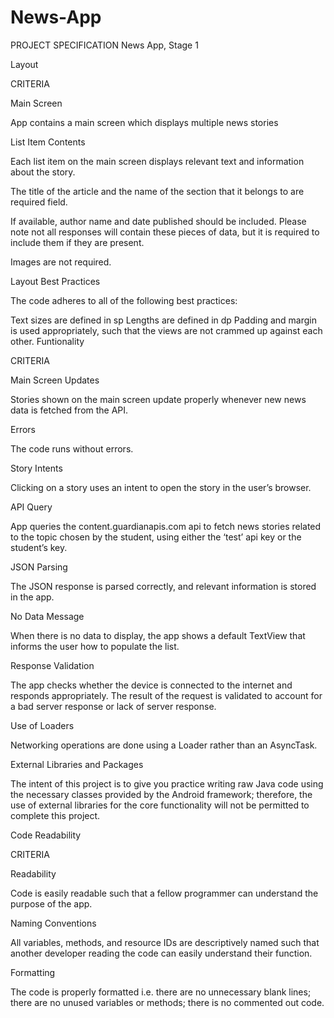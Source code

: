 # News-App

PROJECT SPECIFICATION
News App, Stage 1

Layout

CRITERIA

Main Screen

App contains a main screen which displays multiple news stories

List Item Contents

Each list item on the main screen displays relevant text and information about the story.

The title of the article and the name of the section that it belongs to are required field.

If available, author name and date published should be included. Please note not all responses will contain these pieces of data, but it is required to include them if they are present.

Images are not required.

Layout Best Practices

The code adheres to all of the following best practices:

Text sizes are defined in sp
Lengths are defined in dp
Padding and margin is used appropriately, such that the views are not crammed up against each other.
Funtionality

CRITERIA

Main Screen Updates

Stories shown on the main screen update properly whenever new news data is fetched from the API.

Errors

The code runs without errors.

Story Intents

Clicking on a story uses an intent to open the story in the user’s browser.

API Query

App queries the content.guardianapis.com api to fetch news stories related to the topic chosen by the student, using either the ‘test’ api key or the student’s key.

JSON Parsing

The JSON response is parsed correctly, and relevant information is stored in the app.

No Data Message

When there is no data to display, the app shows a default TextView that informs the user how to populate the list.

Response Validation

The app checks whether the device is connected to the internet and responds appropriately. The result of the request is validated to account for a bad server response or lack of server response.

Use of Loaders

Networking operations are done using a Loader rather than an AsyncTask.

External Libraries and Packages

The intent of this project is to give you practice writing raw Java code using the necessary classes provided by the Android framework; therefore, the use of external libraries for the core functionality will not be permitted to complete this project.

Code Readability

CRITERIA

Readability

Code is easily readable such that a fellow programmer can understand the purpose of the app.

Naming Conventions

All variables, methods, and resource IDs are descriptively named such that another developer reading the code can easily understand their function.

Formatting

The code is properly formatted i.e. there are no unnecessary blank lines; there are no unused variables or methods; there is no commented out code.

